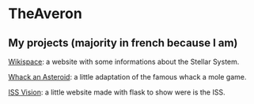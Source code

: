 # TheAveron

## My projects (majority in french because I am)

[Wikispace](https://theaveron.github.io/Wikispace): a website with some informations about the Stellar System.

[Whack an Asteroid](https://github.com/TheAveron/Whack-an-Asteroid/releases): a little adaptation of the famous whack a mole game.

[ISS Vision](https://github.com/TheAveron/ISS-explorer): a little website made with flask to show were is the ISS.
